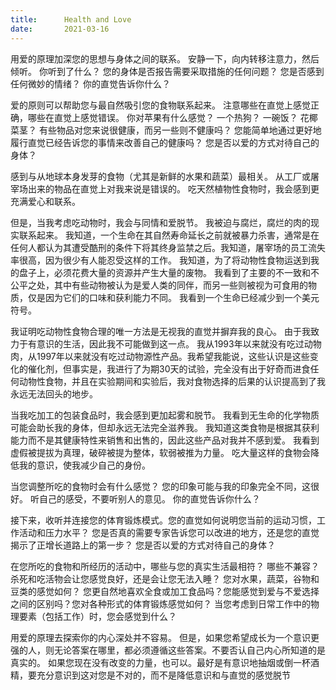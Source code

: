 ```yaml
---
title:      Health and Love
date:       2021-03-16
---
```


用爱的原理加深您的思想与身体之间的联系。 安静一下，向内转移注意力，然后倾听。 你听到了什么？ 您的身体是否报告需要采取措施的任何问题？ 您是否感到任何微妙的情绪？ 你的直觉告诉你什么？

爱的原则可以帮助您与最自然吸引您的食物联系起来。 注意哪些在直觉上感觉正确，哪些在直觉上感觉错误。 你对苹果有什么感觉？ 一个热狗？ 一碗饭？ 花椰菜茎？ 有些物品对您来说很健康，而另一些则不健康吗？ 您能简单地通过更好地履行直觉已经告诉您的事情来改善自己的健康吗？ 您是否以爱的方式对待自己的身体？

感到与从地球本身发芽的食物（尤其是新鲜的水果和蔬菜）最相关。 从工厂或屠宰场出来的物品在直觉上对我来说是错误的。 吃天然植物性食物时，我会感到更充满爱心和联系。

但是，当我考虑吃动物时，我会与同情和爱脱节。 我被迫与腐烂，腐烂的肉的现实联系起来。 我知道，一个生命在其自然寿命延长之前就被暴力杀害，通常是在任何人都认为其遭受酷刑的条件下将其终身监禁之后。我知道，屠宰场的员工流失率很高，因为很少有人能忍受这样的工作。 我知道，为了将动物性食物运送到我的盘子上，必须花费大量的资源并产生大量的废物。 我看到了主要的不一致和不公平之处，其中有些动物被认为是爱人类的同伴，而另一些则被视为可食用的物质，仅是因为它们的口味和获利能力不同。 我看到一个生命已经减少到一个美元符号。

我证明吃动物性食物合理的唯一方法是无视我的直觉并摒弃我的良心。 由于我致力于有意识的生活，因此我不可能做到这一点。 我从1993年以来就没有吃过动物肉，从1997年以来就没有吃过动物源性产品。我希望我能说，这些认识是这些变化的催化剂，但事实是，我进行了为期30天的试验，完全没有出于好奇而进食任何动物性食物，并且在实验期间和实验后，我对食物选择的后果的认识提高到了我永远无法回头的地步。

当我吃加工的包装食品时，我会感到更加起雾和脱节。 我看到无生命的化学物质可能会助长我的身体，但却永远无法完全滋养我。 我知道这类食物是根据其获利能力而不是其健康特性来销售和出售的，因此这些产品对我并不感到爱。 我看到虚假被提拔为真理，破碎被提为整体，软弱被推为力量。 吃大量这样的食物会降低我的意识，使我减少自己的身份。

当您调整所吃的食物时会有什么感觉？ 您的印象可能与我的印象完全不同，这很好。 听自己的感受，不要听别人的意见。 你的直觉告诉你什么？

接下来，收听并连接您的体育锻炼模式。您的直觉如何说明您当前的运动习惯，工作活动和压力水平？ 您是否真的需要专家告诉您可以改进的地方，还是您的直觉揭示了正增长道路上的第一步？ 您是否以爱的方式对待自己的身体？

在您所吃的食物和所经历的活动中，哪些与您的真实生活最相符？ 哪些不兼容？杀死和吃活物会让您感觉良好，还是会让您无法入睡？ 您对水果，蔬菜，谷物和豆类的感觉如何？ 您更自然地喜欢全食或加工食品吗？您能感觉到爱与不爱选择之间的区别吗？您对各种形式的体育锻炼感觉如何？ 当您考虑到日常工作中的物理要素（包括工作）时，您会感觉到什么？

用爱的原理去探索你的内心深处并不容易。 但是，如果您希望成长为一个意识更强的人，则无论答案在哪里，都必须遵循这些答案。不要否认自己内心所知道的是真实的。 如果您现在没有改变的力量，也可以。最好是有意识地抽烟或倒一杯酒精，要充分意识到这对您是不对的，而不是降低意识和与直觉的感觉脱节